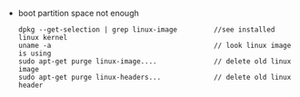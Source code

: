 *   boot partition space not enough

        dpkg --get-selection | grep linux-image         //see installed linux kernel
        uname -a                                        // look linux image is using
        sudo apt-get purge linux-image....              // delete old linux image
        sudo apt-get purge linux-headers...             // delete old linux header

